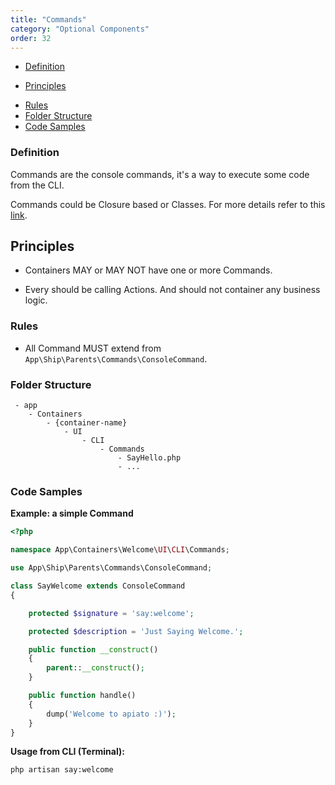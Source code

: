 ```yaml
---
title: "Commands"
category: "Optional Components"
order: 32
---
```

* [Definition](#definition)
- [Principles](#principles)
* [Rules](#rules)
* [Folder Structure](#folder-structure)
* [Code Samples](#code-samples)

<a name="definition"></a>

### Definition

Commands are the console commands, it's a way to execute some code from the CLI.

Commands could be Closure based or Classes. For more details refer to this [link](https://laravel.com/docs/artisan).

<a name="principles"></a>

## Principles

- Containers MAY or MAY NOT have one or more Commands.

- Every should be calling Actions. And should not container any business logic.

<a name="rules"></a>

### Rules

- All Command MUST extend from `App\Ship\Parents\Commands\ConsoleCommand`.

<a name="folder-structure"></a>

### Folder Structure

```
 - app
    - Containers
        - {container-name}
            - UI
                - CLI
                    - Commands
                        - SayHello.php
                        - ...
```

<a name="code-samples"></a>

### Code Samples

**Example: a simple Command**

```php
<?php

namespace App\Containers\Welcome\UI\CLI\Commands;

use App\Ship\Parents\Commands\ConsoleCommand;

class SayWelcome extends ConsoleCommand
{

    protected $signature = 'say:welcome';

    protected $description = 'Just Saying Welcome.';

    public function __construct()
    {
        parent::__construct();
    }

    public function handle()
    {
        dump('Welcome to apiato :)');
    }
}

```

**Usage from CLI (Terminal):**

```shell
php artisan say:welcome
```
